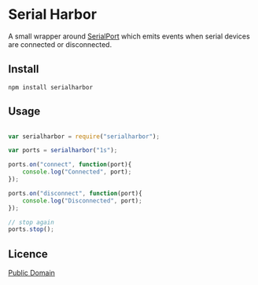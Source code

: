 # Serial Harbor

A small wrapper around [SerialPort](https://www.npmjs.org/package/serialport) which emits events when serial devices are connected or disconnected.

## Install

```
npm install serialharbor
```

## Usage

``` javascript

var serialharbor = require("serialharbor");

var ports = serialharbor("1s");

ports.on("connect", function(port){
	console.log("Connected", port);
});

ports.on("disconnect", function(port){
	console.log("Disconnected", port);
});

// stop again
ports.stop();


```

## Licence

[Public Domain](http://unlicense.org/UNLICENSE)